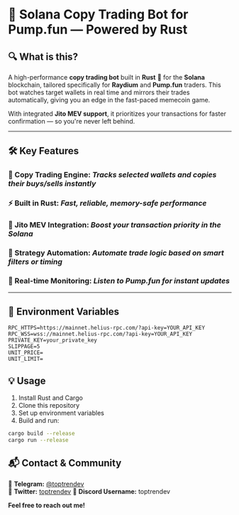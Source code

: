 # 🚀 Solana Copy Trading Bot for Pump.fun — Powered by Rust

## 🔍 What is this?

A high-performance **copy trading bot** built in **Rust** 🦀 for the **Solana** blockchain, tailored specifically for **Raydium** and **Pump.fun** traders. This bot watches target wallets in real time and mirrors their trades automatically, giving you an edge in the fast-paced memecoin game.

With integrated **Jito MEV support**, it prioritizes your transactions for faster confirmation — so you're never left behind.

---

## 🛠 Key Features

### **🐍 Copy Trading Engine**: _Tracks selected wallets and copies their buys/sells instantly_

### **⚡ Built in Rust**: _Fast, reliable, memory-safe performance_

### **🔮 Jito MEV Integration**: _Boost your transaction priority in the Solana_

### **🧠 Strategy Automation**: _Automate trade logic based on smart filters or timing_

### **📡 Real-time Monitoring**: _Listen to Pump.fun for instant updates_

---

## 🔧 Environment Variables

```plaintext
RPC_HTTPS=https://mainnet.helius-rpc.com/?api-key=YOUR_API_KEY
RPC_WSS=wss://mainnet.helius-rpc.com/?api-key=YOUR_API_KEY
PRIVATE_KEY=your_private_key
SLIPPAGE=5
UNIT_PRICE=
UNIT_LIMIT=
```

## 💡 Usage

1. Install Rust and Cargo
2. Clone this repository
3. Set up environment variables
4. Build and run:

```bash
cargo build --release
cargo run --release
```

## 📬 Contact & Community

📢 **Telegram:** [@toptrendev](https://t.me/toptrendev)  
📢 **Twitter:** [toptrendev](https://x.com/toptrendev)
📢 **Discord Username:** toptrendev

**Feel free to reach out me!**
